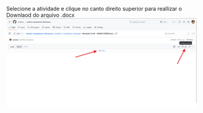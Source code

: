 Selecione a atividade e clique no canto direito superior para reallizar o Downlaod do arquivo .docx
![Preview do aplicativo](assets/screenshot.png)

